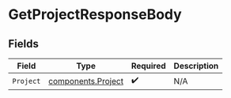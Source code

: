 # GetProjectResponseBody


## Fields

| Field                                                    | Type                                                     | Required                                                 | Description                                              |
| -------------------------------------------------------- | -------------------------------------------------------- | -------------------------------------------------------- | -------------------------------------------------------- |
| `Project`                                                | [components.Project](../../models/components/project.md) | :heavy_check_mark:                                       | N/A                                                      |